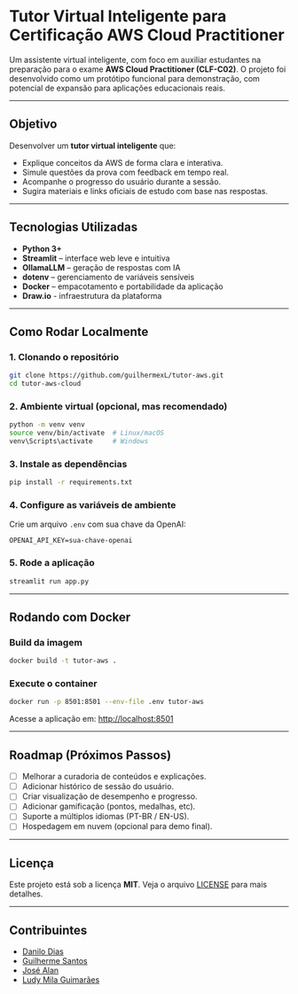 # Tutor Virtual Inteligente para Certificação AWS Cloud Practitioner

Um assistente virtual inteligente, com foco em auxiliar estudantes na preparação para o exame **AWS Cloud Practitioner (CLF-C02)**. O projeto foi desenvolvido como um protótipo funcional para demonstração, com potencial de expansão para aplicações educacionais reais.

---

## Objetivo

Desenvolver um **tutor virtual inteligente** que:

* Explique conceitos da AWS de forma clara e interativa.
* Simule questões da prova com feedback em tempo real.
* Acompanhe o progresso do usuário durante a sessão.
* Sugira materiais e links oficiais de estudo com base nas respostas.

---

## Tecnologias Utilizadas

* **Python 3+**
* **Streamlit** – interface web leve e intuitiva
* **OllamaLLM** – geração de respostas com IA
* **dotenv** – gerenciamento de variáveis sensíveis
* **Docker** – empacotamento e portabilidade da aplicação
* **Draw.io** - infraestrutura da plataforma

---

## Como Rodar Localmente

### 1. Clonando o repositório

```bash
git clone https://github.com/guilhermexL/tutor-aws.git
cd tutor-aws-cloud
```

### 2. Ambiente virtual (opcional, mas recomendado)

```bash
python -m venv venv
source venv/bin/activate  # Linux/macOS
venv\Scripts\activate     # Windows
```

### 3. Instale as dependências

```bash
pip install -r requirements.txt
```

### 4. Configure as variáveis de ambiente

Crie um arquivo `.env` com sua chave da OpenAI:

```
OPENAI_API_KEY=sua-chave-openai
```

### 5. Rode a aplicação

```bash
streamlit run app.py
```

---

## Rodando com Docker

### Build da imagem

```bash
docker build -t tutor-aws .
```

### Execute o container

```bash
docker run -p 8501:8501 --env-file .env tutor-aws
```

Acesse a aplicação em: [http://localhost:8501](http://localhost:8501)

---

## Roadmap (Próximos Passos)

* [ ] Melhorar a curadoria de conteúdos e explicações.
* [ ] Adicionar histórico de sessão do usuário.
* [ ] Criar visualização de desempenho e progresso.
* [ ] Adicionar gamificação (pontos, medalhas, etc).
* [ ] Suporte a múltiplos idiomas (PT-BR / EN-US).
* [ ] Hospedagem em nuvem (opcional para demo final).

---

## Licença

Este projeto está sob a licença **MIT**. Veja o arquivo [LICENSE](./assets/LICENSE) para mais detalhes.

---

## Contribuintes

* [Danilo Dias](https://www.linkedin.com/in/danilo-dias-biodev/)
* [Guilherme Santos](https://www.linkedin.com/in/guilhermee-santos)
* [José Alan](https://www.linkedin.com/in/alan-pires-engenharia/)
* [Ludy Mila Guimarães](https://www.linkedin.com/in/ludymilaguimar%C3%A3es13/)